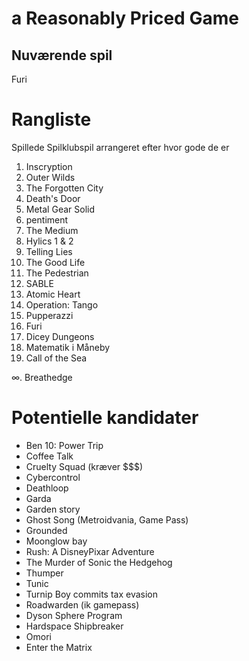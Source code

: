 # a Reasonably Priced Game

## Nuværende spil

Furi

# Rangliste

Spillede Spilklubspil arrangeret efter hvor gode de er

1. Inscryption
2. Outer Wilds
3. The Forgotten City
4. Death's Door
5. Metal Gear Solid
6. pentiment
7. The Medium
8. Hylics 1 & 2
9. Telling Lies
10. The Good Life
11. The Pedestrian
12. SABLE
13. Atomic Heart
14. Operation: Tango
15. Pupperazzi
16. Furi
17. Dicey Dungeons
18. Matematik i Måneby
19. Call of the Sea


∞. Breathedge


# Potentielle kandidater
- Ben 10: Power Trip
- Coffee Talk
- Cruelty Squad (kræver $$$)
- Cybercontrol
- Deathloop
- Garda
- Garden story
- Ghost Song (Metroidvania, Game Pass)
- Grounded
- Moonglow bay
- Rush: A DisneyPixar Adventure
- The Murder of Sonic the Hedgehog
- Thumper
- Tunic
- Turnip Boy commits tax evasion
- Roadwarden (ik gamepass)
- Dyson Sphere Program
- Hardspace Shipbreaker
- Omori
- Enter the Matrix
